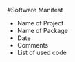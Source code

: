 #Software Manifest 
 
 - Name of Project 
 - Name of Package 
 - Date 
 - Comments 
 - List of used code 
